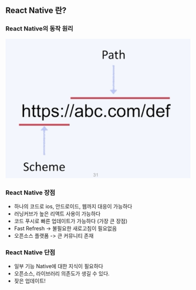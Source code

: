 ## React Native 란?

### React Native의 동작 원리
![alt text](image.png)

### React Native 장점
- 하나의 코드로 ios, 안드로이드, 웹까지 대응이 가능하다
- 러닝커브가 높은 리액트 사용이 가능하다
- 코드 푸시로 빠른 업데이트가 가능하다 (가장 큰 장점)
- Fast Refresh -> 불필요한 새로고침이 필요없음
- 오픈소스 플랫폼 -> 큰 커뮤니티 존재

### React Native 단점
- 일부 기능 Native에 대한 지식이 필요하다
- 오픈소스, 라이브러리 의존도가 생길 수 있다.
- 잦은 업데이트!

